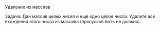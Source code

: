 Удаление из массива

Задача:
Дан массив целых чисел и ещё одно целое число. Удалите все вхождения этого числа из массива (пропусков быть не должно).
